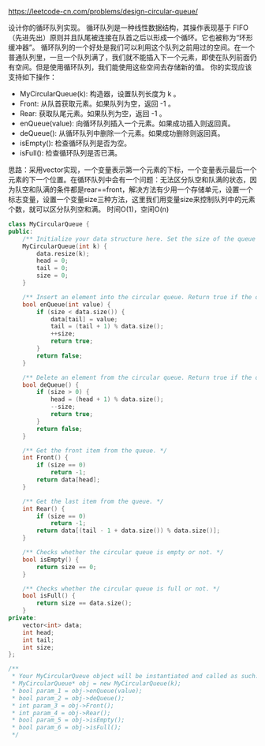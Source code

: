 <https://leetcode-cn.com/problems/design-circular-queue/>

设计你的循环队列实现。 循环队列是一种线性数据结构，其操作表现基于 FIFO（先进先出）原则并且队尾被连接在队首之后以形成一个循环。它也被称为“环形缓冲器”。
循环队列的一个好处是我们可以利用这个队列之前用过的空间。在一个普通队列里，一旦一个队列满了，我们就不能插入下一个元素，即使在队列前面仍有空间。但是使用循环队列，我们能使用这些空间去存储新的值。
你的实现应该支持如下操作：

* MyCircularQueue(k): 构造器，设置队列长度为 k 。
* Front: 从队首获取元素。如果队列为空，返回 -1 。
* Rear: 获取队尾元素。如果队列为空，返回 -1 。
* enQueue(value): 向循环队列插入一个元素。如果成功插入则返回真。
* deQueue(): 从循环队列中删除一个元素。如果成功删除则返回真。
* isEmpty(): 检查循环队列是否为空。
* isFull(): 检查循环队列是否已满。

思路：采用vector实现，一个变量表示第一个元素的下标，一个变量表示最后一个元素的下一个位置。在循环队列中会有一个问题：无法区分队空和队满的状态，因为队空和队满的条件都是rear==front，解决方法有少用一个存储单元，设置一个标志变量，设置一个变量size三种方法，这里我们用变量size来控制队列中的元素个数，就可以区分队列空和满。 时间O(1)，空间O(n)
```cpp
class MyCircularQueue {
public:
    /** Initialize your data structure here. Set the size of the queue to be k. */
    MyCircularQueue(int k) {
        data.resize(k);
        head = 0;
        tail = 0;  
        size = 0;
    }

    /** Insert an element into the circular queue. Return true if the operation is successful. */
    bool enQueue(int value) {
        if (size < data.size()) {
            data[tail] = value;
            tail = (tail + 1) % data.size();
            ++size;
            return true;
        }
        return false;
    }

    /** Delete an element from the circular queue. Return true if the operation is successful. */
    bool deQueue() {
        if (size > 0) {
            head = (head + 1) % data.size();
            --size;
            return true;
        }
        return false;
    }

    /** Get the front item from the queue. */
    int Front() {
        if (size == 0)  
            return -1;
        return data[head];
    }

    /** Get the last item from the queue. */
    int Rear() {
        if (size == 0)
            return -1;
        return data[(tail - 1 + data.size()) % data.size()];
    }

    /** Checks whether the circular queue is empty or not. */
    bool isEmpty() {
        return size == 0;
    }

    /** Checks whether the circular queue is full or not. */
    bool isFull() {
        return size == data.size();
    }
private:
    vector<int> data;
    int head;
    int tail;    
    int size;
};

/**
 * Your MyCircularQueue object will be instantiated and called as such:
 * MyCircularQueue* obj = new MyCircularQueue(k);
 * bool param_1 = obj->enQueue(value);
 * bool param_2 = obj->deQueue();
 * int param_3 = obj->Front();
 * int param_4 = obj->Rear();
 * bool param_5 = obj->isEmpty();
 * bool param_6 = obj->isFull();
 */
```
